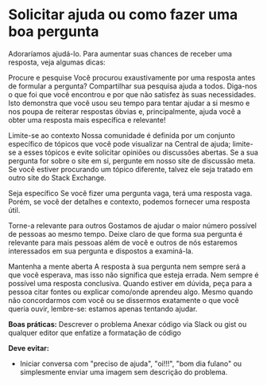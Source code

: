 # Solicitar ajuda ou como fazer uma boa pergunta

Adoraríamos ajudá-lo. Para aumentar suas chances de receber uma resposta, veja algumas dicas:

Procure e pesquise
Você procurou exaustivamente por uma resposta antes de formular a pergunta? Compartilhar sua pesquisa ajuda a todos. Diga-nos o que foi que você encontrou e por que não satisfez às suas necessidades. Isto demonstra que você usou seu tempo para tentar ajudar a si mesmo e nos poupa de reiterar respostas óbvias e, principalmente, ajuda você a obter uma resposta mais específica e relevante!

Limite-se ao contexto
Nossa comunidade é definida por um conjunto específico de tópicos que você pode visualizar na Central de ajuda; limite-se a esses tópicos e evite solicitar opiniões ou discussões abertas. Se a sua pergunta for sobre o site em si, pergunte em nosso site de discussão meta. Se você estiver procurando um tópico diferente, talvez ele seja tratado em outro site do Stack Exchange.

Seja específico
Se você fizer uma pergunta vaga, terá uma resposta vaga. Porém, se você der detalhes e contexto, podemos fornecer uma resposta útil.

Torne-a relevante para outros
Gostamos de ajudar o maior número possível de pessoas ao mesmo tempo. Deixe claro de que forma sua pergunta é relevante para mais pessoas além de você e outros de nós estaremos interessados em sua pergunta e dispostos a examiná-la.

Mantenha a mente aberta
A resposta à sua pergunta nem sempre será a que você esperava, mas isso não significa que esteja errada. Nem sempre é possível uma resposta conclusiva. Quando estiver em dúvida, peça para a pessoa citar fontes ou explicar como/onde aprendeu algo. Mesmo quando não concordarmos com você ou se dissermos exatamente o que você queria ouvir, lembre-se: estamos apenas tentando ajudar.

**Boas práticas:**
Descrever o problema
Anexar código via Slack ou gist ou qualquer editor que enfatize a formatação de código

**Deve evitar:**
- Iniciar conversa com "preciso de ajuda", "oi!!!", "bom dia fulano" ou simplesmente enviar uma imagem sem descrição do problema.
